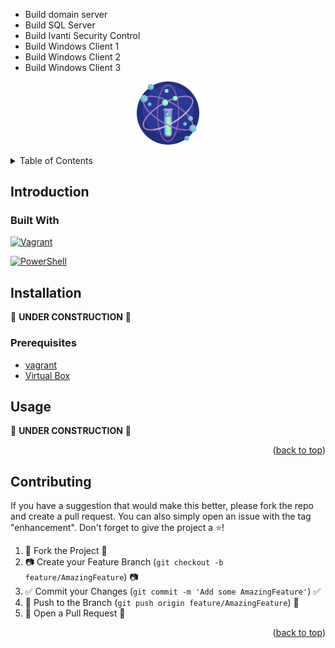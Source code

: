 - Build domain server
- Build SQL Server
- Build Ivanti Security Control
- Build Windows Client 1
- Build Windows Client 2
- Build Windows Client 3

<!-- PROJECT LOGO -->
<p align="center" style="text-align: center">
 <a href="https://github.com/Smooti-PowerShell/Disable-InactiveDomainAccount">
  <img src="./Images/science.png" width="20%">
 </a><br />
</p>

<!-- TABLE OF CONTENTS -->
<details>
 <summary>Table of Contents</summary>
 <ol>
  <li>
   <a href="#introduction">Introduction</a>
   <ul>
    <li><a href="#built-with">Built With</a></li>
   </ul>
  </li>
   <li><a href="#installation">Installation</a></li>
   <ul>
    <li><a href="#prerequisites">Prerequisites</a></li>
   </ul>
  </li>
  <li><a href="#contributing">Contributing</a></li>
  <li><a href="#license">License</a></li>
 </ol>
</details>

<!-- ABOUT THE PROJECT -->

## Introduction

### Built With

[![Vagrant][vagrant.com]][vagrant-url]

[![PowerShell][powershell.com]][powershell-url]

<!-- Installation -->

## Installation

:construction: **UNDER CONSTRUCTION** :construction:

### Prerequisites

- [vagrant](https://www.vagrantup.com/)
- [Virtual Box](https://www.virtualbox.org/wiki/Downloads)

<!-- USAGE EXAMPLES -->

## Usage

:construction: **UNDER CONSTRUCTION** :construction:

<p align="right">(<a href="#top">back to top</a>)</p>

<!-- CONTRIBUTING -->

## Contributing

If you have a suggestion that would make this better, please fork the repo and create a pull request. You can also simply open an issue with the tag "enhancement".
Don't forget to give the project a :star:!

1. :fork_and_knife: Fork the Project :fork_and_knife:
2. :camera: Create your Feature Branch (`git checkout -b feature/AmazingFeature`) :camera:
3. :white_check_mark: Commit your Changes (`git commit -m 'Add some AmazingFeature'`) :white_check_mark:
4. :ribbon: Push to the Branch (`git push origin feature/AmazingFeature`) :ribbon:
5. :confetti_ball: Open a Pull Request :confetti_ball:

<p align="right">(<a href="#top">back to top</a>)</p>

<!-- MARKDOWN LINKS & IMAGES -->
<!-- https://www.markdownguide.org/basic-syntax/#reference-style-links -->

[powershell.com]: https://img.shields.io/badge/PowerShell-0769AD?style=badge&logo=powershell&logoColor=#5391FE
[powershell-url]: https://docs.microsoft.com/en-us/powershell/
[vagrant.com]: https://img.shields.io/badge/Vagrant-0769AD?style=badge&logo=vagrant&logoColor=#1868F2
[vagrant-url]: https://www.vagrantup.com/
